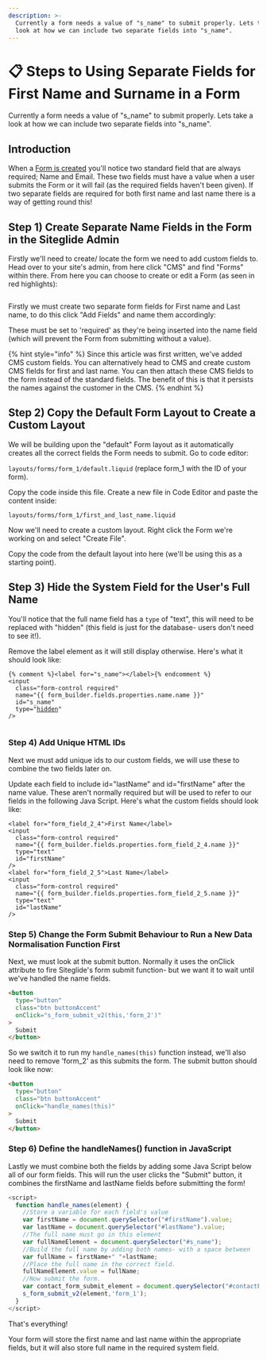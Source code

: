 ```yaml
---
description: >-
  Currently a form needs a value of "s_name" to submit properly. Lets take a
  look at how we can include two separate fields into "s_name".
---
```


# 📋 Steps to Using Separate Fields for First Name and Surname in a Form

Currently a form needs a value of "s\_name" to submit properly. Lets take a look at how we can include two separate fields into "s\_name".

## Introduction

When a [Form is created](https://help.siteglide.com/article/99-forms-getting-started) you'll notice two standard field that are always required; Name and Email. These two fields must have a value when a user submits the Form or it will fail (as the required fields haven't been given). If two separate fields are required for both first name and last name there is a way of getting round this!

## Step 1) Create Separate Name Fields in the Form in the Siteglide Admin

Firstly we'll need to create/ locate the form we need to add custom fields to. Head over to your site's admin, from here click "CMS" and find "Forms" within there. From here you can choose to create or edit a Form (as seen in red highlights):

<figure><img src="../../../.gitbook/assets/Screenshot 2024-03-26 153411.png" alt=""><figcaption></figcaption></figure>

Firstly we must create two separate form fields for First name and Last name, to do this click "Add Fields" and name them accordingly:

These must be set to 'required' as they're being inserted into the name field (which will prevent the Form from submitting without a value).

{% hint style="info" %}
Since this article was first written, we've added CMS custom fields. You can alternatively head to CMS and create custom CMS fields for first and last name. You can then attach these CMS fields to the form instead of the standard fields. The benefit of this is that it persists the names against the customer in the CMS.
{% endhint %}

## Step 2) Copy the Default Form Layout to Create a Custom Layout

We will be building upon the "default" Form layout as it automatically creates all the correct fields the Form needs to submit. Go to code editor:

`layouts/forms/form_1/default.liquid` (replace form\_1 with the ID of your form).

Copy the code inside this file. Create a new file in Code Editor and paste the content inside:

`layouts/forms/form_1/first_and_last_name.liquid`

Now we'll need to create a custom layout. Right click the Form we're working on and select "Create File".

Copy the code from the default layout into here (we'll be using this as a starting point).&#x20;

## Step 3) Hide the System Field for the User's Full Name

You'll notice that the full name field has a `type` of "text", this will need to be replaced with "hidden" (this field is just for the database- users don't need to see it!).

&#x20;Remove the label element as it will still display otherwise. Here's what it should look like:

<pre class="language-liquid"><code class="lang-liquid">{% comment %}&#x3C;label for="s_name">&#x3C;/label>{% endcomment %}
&#x3C;input
  class="form-control required"
  name="{{ form_builder.fields.properties.name.name }}"
  id="s_name"
  type="<a data-footnote-ref href="#user-content-fn-1">hidden</a>"
/>

</code></pre>

### Step 4) Add Unique HTML IDs

Next we must add unique ids to our custom fields, we will use these to combine the two fields later on.

Update each field to include id="lastName" and id="firstName" after the name value. These aren't normally required but will be used to refer to our fields in the following Java Script. Here's what the custom fields should look like:

```liquid
<label for="form_field_2_4">First Name</label>
<input
  class="form-control required"
  name="{{ form_builder.fields.properties.form_field_2_4.name }}"
  type="text"
  id="firstName"
/>
<label for="form_field_2_5">Last Name</label>
<input
  class="form-control required"
  name="{{ form_builder.fields.properties.form_field_2_5.name }}"
  type="text"
  id="lastName"
/>
```

### Step 5) Change the Form Submit Behaviour to Run a New Data Normalisation Function First

Next, we must look at the submit button. Normally it uses the onClick attribute to fire Siteglide's form submit function- but we want it to wait until we've handled the name fields.

```html
<button
  type="button"
  class="btn buttonAccent"
  onClick="s_form_submit_v2(this,'form_2')"
>
  Submit
</button>
```

So we switch it to run my `handle_names(this)` function instead, we'll also need to remove 'form\_2' as this submits the form. The submit button should look like now:

```html
<button
  type="button" 
  class="btn buttonAccent" 
  onClick="handle_names(this)"
>
  Submit
</button>
```

### Step 6) Define the handleNames() function in JavaScript

Lastly we must combine both the fields by adding some Java Script below all of our form fields. This will run the user clicks the "Submit" button, it combines the firstName and lastName fields before submitting the form!

```javascript
<script>
  function handle_names(element) {
    //Store a variable for each field's value
    var firstName = document.querySelector("#firstName").value;
    var lastName = document.querySelector("#lastName").value;
    //The full name must go in this element
    var fullNameElement = document.querySelector("#s_name");
    //Build the full name by adding both names- with a space between
    var fullName = firstName+" "+lastName;
    //Place the full name in the correct field.
    fullNameElement.value = fullName;
    //Now submit the form.
    var contact_form_submit_element = document.querySelector("#contactFormSubmit");
    s_form_submit_v2(element,'form_1');
  }
</script>
```

That's everything!

Your form will store the first name and last name within the appropriate fields, but it will also store full name in the required system field.

[^1]: This attribute hides the field from display
